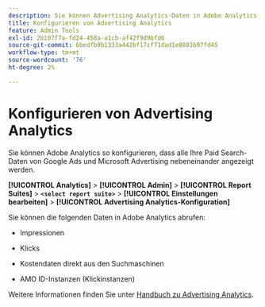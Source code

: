 ```yaml
---
description: Sie können Advertising Analytics-Daten in Adobe Analytics anzeigen
title: Konfigurieren von Advertising Analytics
feature: Admin Tools
exl-id: 2b107f7a-fd24-458a-a1cb-af42f9d9bfd6
source-git-commit: 6bedfb9b1333a442bf17cf71dad1e0883b97fd45
workflow-type: tm+mt
source-wordcount: '76'
ht-degree: 2%

---
```


# Konfigurieren von Advertising Analytics

Sie können Adobe Analytics so konfigurieren, dass alle Ihre Paid Search-Daten von Google Ads und Microsoft Advertising nebeneinander angezeigt werden.

**[!UICONTROL Analytics]** > **[!UICONTROL Admin]** > **[!UICONTROL Report Suites]** > **`<select report suite>`** > **[!UICONTROL Einstellungen bearbeiten]** > **[!UICONTROL Advertising Analytics-Konfiguration]**

Sie können die folgenden Daten in Adobe Analytics abrufen:

* Impressionen

* Klicks

* Kostendaten direkt aus den Suchmaschinen

* AMO ID-Instanzen (Klickinstanzen)

Weitere Informationen finden Sie unter [Handbuch zu Advertising Analytics](/help/integrate/c-advertising-analytics/overview.md).
